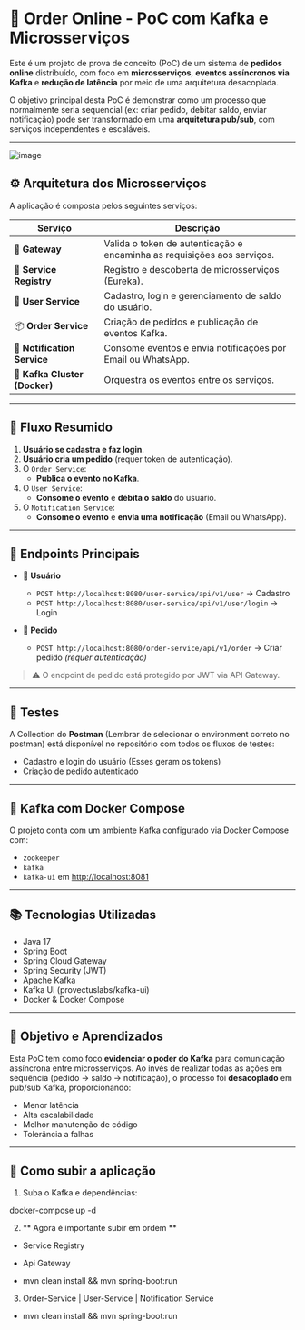# 🛒 Order Online - PoC com Kafka e Microsserviços

Este é um projeto de prova de conceito (PoC) de um sistema de **pedidos online** distribuído, com foco em **microsserviços**, **eventos assíncronos via Kafka** e **redução de latência** por meio de uma arquitetura desacoplada.

O objetivo principal desta PoC é demonstrar como um processo que normalmente seria sequencial (ex: criar pedido, debitar saldo, enviar notificação) pode ser transformado em uma **arquitetura pub/sub**, com serviços independentes e escaláveis.

---

![image](https://github.com/user-attachments/assets/7e6146b3-8316-42fb-a9ac-2748e54b3caf)


## ⚙️ Arquitetura dos Microsserviços

A aplicação é composta pelos seguintes serviços:

| Serviço             | Descrição                                                                 |
|---------------------|---------------------------------------------------------------------------|
| 🔐 **Gateway**       | Valida o token de autenticação e encaminha as requisições aos serviços.  |
| 🧾 **Service Registry** | Registro e descoberta de microsserviços (Eureka).                     |
| 👤 **User Service**   | Cadastro, login e gerenciamento de saldo do usuário.                    |
| 📦 **Order Service**  | Criação de pedidos e publicação de eventos Kafka.                       |
| 🔔 **Notification Service** | Consome eventos e envia notificações por Email ou WhatsApp.       |
| 🧭 **Kafka Cluster (Docker)** | Orquestra os eventos entre os serviços.                         |

---

## 🔄 Fluxo Resumido

1. **Usuário se cadastra e faz login**.
2. **Usuário cria um pedido** (requer token de autenticação).
3. O `Order Service`:
   - **Publica o evento no Kafka**.
4. O `User Service`:
   - **Consome o evento** e **débita o saldo** do usuário.
5. O `Notification Service`:
   - **Consome o evento** e **envia uma notificação** (Email ou WhatsApp).

---

## 🔌 Endpoints Principais

- 👤 **Usuário**
  - `POST http://localhost:8080/user-service/api/v1/user` → Cadastro
  - `POST http://localhost:8080/user-service/api/v1/user/login` → Login

- 🛒 **Pedido**
  - `POST http://localhost:8080/order-service/api/v1/order` → Criar pedido *(requer autenticação)*

> ⚠️ O endpoint de pedido está protegido por JWT via API Gateway.

---

## 🧪 Testes

A Collection do **Postman** (Lembrar de selecionar o environment correto no postman) está disponível no repositório com todos os fluxos de testes:

- Cadastro e login do usuário (Esses geram os tokens)
- Criação de pedido autenticado

---

## 🐳 Kafka com Docker Compose

O projeto conta com um ambiente Kafka configurado via Docker Compose com:

- `zookeeper`
- `kafka`
- `kafka-ui` em [http://localhost:8081](http://localhost:8081)

---

## 📚 Tecnologias Utilizadas

- Java 17
- Spring Boot
- Spring Cloud Gateway
- Spring Security (JWT)
- Apache Kafka
- Kafka UI (provectuslabs/kafka-ui)
- Docker & Docker Compose

---

## 🎯 Objetivo e Aprendizados

Esta PoC tem como foco **evidenciar o poder do Kafka** para comunicação assíncrona entre microsserviços. Ao invés de realizar todas as ações em sequência (pedido → saldo → notificação), o processo foi **desacoplado** em pub/sub Kafka, proporcionando:

- Menor latência
- Alta escalabilidade
- Melhor manutenção de código
- Tolerância a falhas

---

## 🚀 Como subir a aplicação

1. Suba o Kafka e dependências:

docker-compose up -d

2. ** Agora é importante subir em ordem **
 - Service Registry
 - Api Gateway
   
 - mvn clean install && mvn spring-boot:run

3. Order-Service | User-Service | Notification Service
  - mvn clean install && mvn spring-boot:run
